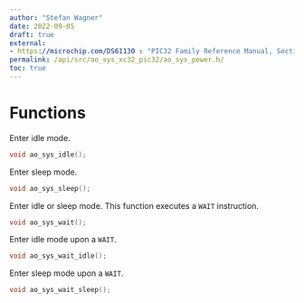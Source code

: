 ```yaml
---
author: "Stefan Wagner"
date: 2022-09-05
draft: true
external:
- https://microchip.com/DS61130 : "PIC32 Family Reference Manual, Section 10, Power-Saving Modes"
permalink: /api/src/ao_sys_xc32_pic32/ao_sys_power.h/
toc: true
---
```


# Functions

Enter idle mode.

```c
void ao_sys_idle();
```

Enter sleep mode.

```c
void ao_sys_sleep();
```

Enter idle or sleep mode. This function executes a `WAIT` instruction.

```c
void ao_sys_wait();
```

Enter idle mode upon a `WAIT`.

```c
void ao_sys_wait_idle();
```

Enter sleep mode upon a `WAIT`.

```c
void ao_sys_wait_sleep();
```
